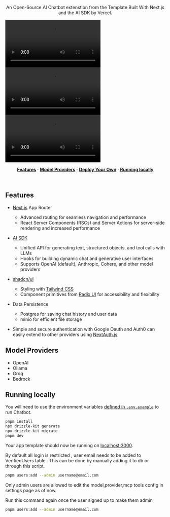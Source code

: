 <p align="center">
  An Open-Source AI Chatbot extenstion from the Template Built With Next.js and the AI SDK by Vercel.
</p>
<video src="https://raw.githubusercontent.com/kavinask007/chatui/refs/heads/video/demo.mp4"></video>
<video src="ttps://raw.githubusercontent.com/kavinask007/chatui/video/demo.mp4"></video>
<video src="https://user-images.githubusercontent.com/126239/151336683-4f0c423a-7bd5-4580-888b-4c08fdfdd4e9.mp4"></video>
<p align="center">
  <a href="#features"><strong>Features</strong></a> ·
  <a href="#model-providers"><strong>Model Providers</strong></a> ·
  <a href="#deploy-your-own"><strong>Deploy Your Own</strong></a> ·
  <a href="#running-locally"><strong>Running locally</strong></a>
</p>
<br/>

## Features

- [Next.js](https://nextjs.org) App Router
  - Advanced routing for seamless navigation and performance
  - React Server Components (RSCs) and Server Actions for server-side rendering and increased performance
- [AI SDK](https://sdk.vercel.ai/docs)
  - Unified API for generating text, structured objects, and tool calls with LLMs
  - Hooks for building dynamic chat and generative user interfaces
  - Supports OpenAI (default), Anthropic, Cohere, and other model providers
- [shadcn/ui](https://ui.shadcn.com)
  - Styling with [Tailwind CSS](https://tailwindcss.com)
  - Component primitives from [Radix UI](https://radix-ui.com) for accessibility and flexibility
- Data Persistence

  - Postgres for saving chat history and user data
  - minio for efficient file storage

- Simple and secure authentication with Google Oauth and Auth0 can easily extend to other providers using [NextAuth.js](https://github.com/nextauthjs/next-auth)

## Model Providers

- OpenAI
- Ollama
- Groq
- Bedrock

## Running locally

You will need to use the environment variables [defined in `.env.example`](.env.example) to run Chatbot.

```bash
pnpm install
npx drizzle-kit generate
npx drizzle-kit migrate
pnpm dev
```

Your app template should now be running on [localhost:3000](http://localhost:3000/).

By default all login is restricted , user email needs to be added to VerifiedUsers table . This can be done by manually adding it to db or through this script.

```bash
pnpm users:add --admin username@email.com
```

Only admin users are allowed to edit the model,provider,mcp tools config in settings page as of now.

Run this command again once the user signed up to make them admin 
```bash
pnpm users:add --admin username@email.com
```
